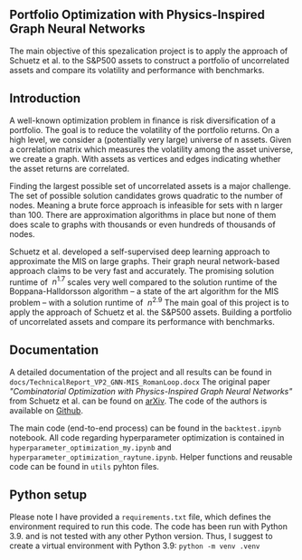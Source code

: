 ## Portfolio Optimization with Physics-Inspired Graph Neural Networks

The main objective of this spezalication project is to apply the approach of Schuetz et al. to the S&P500 assets to construct a portfolio of uncorrelated assets and compare its volatility and performance with benchmarks.

## Introduction

A well-known optimization problem in finance is risk diversification of a portfolio. The goal is to reduce the volatility of the portfolio returns. On a high level, we consider a (potentially very large) universe of n assets. Given a correlation matrix which measures the volatility among the asset universe, we create a graph. With assets as vertices and edges indicating whether the asset returns are correlated.

Finding the largest possible set of uncorrelated assets is a major challenge. The set of possible solution candidates grows quadratic to the number of nodes. Meaning a brute force approach is infeasible for sets with n larger than 100. There are approximation algorithms in place but none of them does scale to graphs with thousands or even hundreds of thousands of nodes.

Schuetz et al. developed a self-supervised deep learning approach to approximate the MIS on large graphs. Their graph neural network-based approach claims to be very fast and accurately. The promising solution runtime of $~n^{1.7}$ scales very well compared to the solution runtime of the Boppana-Halldorsson algorithm – a state of the art algorithm for the MIS problem – with a solution runtime of $~n^{2.9}$
The main goal of this project is to apply the approach of Schuetz et al. the S&P500 assets. Building a portfolio of uncorrelated assets and compare its performance with benchmarks.

## Documentation 
A detailed documentation of the project and all results can be found in `docs/TechnicalReport_VP2_GNN-MIS_RomanLoop.docx`
The original paper *"Combinatorial Optimization with Physics-Inspired Graph Neural Networks"* from Schuetz et al. can be found on [arXiv](https://arxiv.org/pdf/2107.01188.pdf). 
The code of the authors is available on [Github](https://github.com/amazon-science/co-with-gnns-example).

The main code (end-to-end process) can be found in the `backtest.ipynb` notebook. All code regarding hyperparameter optimization is contained in `hyperparameter_optimization_my.ipynb` and `hyperparameter_optimization_raytune.ipynb`. Helper functions and reusable code can be found in `utils` pyhton files.

## Python setup
Please note I have provided a `requirements.txt` file, which defines the environment required to run this code. The code has been run with Python 3.9. and is not tested with any other Python version. Thus, I suggest to create a virtual environment with Python 3.9:
```python -m venv .venv```
